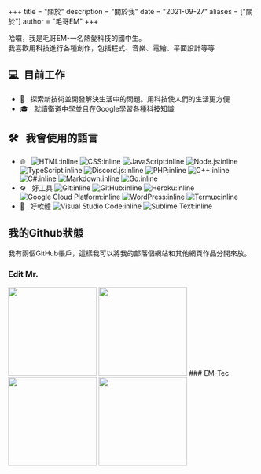+++
title = "關於"
description = "關於我"
date = "2021-09-27"
aliases = ["關於"]
author = "毛哥EM"
+++

哈囉，我是毛哥EM-一名熱愛科技的國中生。<br />
我喜歡用科技進行各種創作，包括程式、音樂、電繪、平面設計等等

## 💻 &nbsp;目前工作
- 🤔 &nbsp; 探索新技術並開發解決生活中的問題。用科技使人們的生活更方便
- 🎓 &nbsp; 就讀衛道中學並且在Google學習各種科技知識

## 🛠 &nbsp; 我會使用的語言
- 🌐 &nbsp;
  ![HTML:inline](https://img.shields.io/badge/-HTML-333333?style=flat&logo=HTML5)
  ![CSS:inline](https://img.shields.io/badge/-CSS-333333?style=flat&logo=CSS3&logoColor=1572B6)
  ![JavaScript:inline](https://img.shields.io/badge/-JavaScript-333333?style=flat&logo=javascript)
  ![Node.js:inline](https://img.shields.io/badge/-Node.js-333333?style=flat&logo=node.js)
  ![TypeScript:inline](https://img.shields.io/badge/-ReactTypeScript-333333?style=flat&logo=typescript)
  ![Discord.js:inline](https://img.shields.io/badge/-Discord.js-333333?style=flat&logo=discord.js)
  ![PHP:inline](https://img.shields.io/badge/-PHP-333333?style=flat&logo=php)
  ![C++:inline](https://img.shields.io/badge/-C++-333333?style=flat&logo=C)
  ![C#:inline](https://img.shields.io/badge/-C%23-333333?style=flat&logo=c#)
  ![Markdown:inline](https://img.shields.io/badge/-Markdown-333333?style=flat&logo=markdown)
  ![Go:inline](https://img.shields.io/badge/-Go-333333?style=flat&logo=go)
- ⚙️ &nbsp; 好工具
  ![Git:inline](https://img.shields.io/badge/-Git-333333?style=flat&logo=git)
  ![GitHub:inline](https://img.shields.io/badge/-GitHub-333333?style=flat&logo=github)
  ![Heroku:inline](https://img.shields.io/badge/-Heroku-333333?style=flat&logo=heroku)
  ![Google Cloud Platform:inline](https://img.shields.io/badge/-Google_Cloud_Platform-333333?style=flat&logo=google-cloud)
  ![WordPress:inline](https://img.shields.io/badge/-WordPress-333333?style=flat&logo=wordpress)
  ![Termux:inline](https://img.shields.io/badge/-Termux-333333?style=flat&logo=termux)
- 🔧 &nbsp; 好軟體
  ![Visual Studio Code:inline](https://img.shields.io/badge/-Visual%20Studio%20Code-333333?style=flat&logo=visual-studio-code&logoColor=007ACC)
  ![Sublime Text:inline](https://img.shields.io/badge/-Sublime%20Text-333333?style=flat&logo=sublime-text)

## 我的Github狀態
我有兩個GitHub帳戶，這樣我可以將我的部落個網站和其他網頁作品分開來放。
### Edit Mr.
  <img height="180em" src="https://github-readme-stats.vercel.app/api?username=Edit-Mr&show_icons=true&theme=radical" />
  <img height="180em" src="https://github-readme-stats-eight-theta.vercel.app/api/top-langs/?username=Edit-Mr&theme=radical&layout=compact&exclude_lang=java+r" />
### EM-Tec
  <img height="180em" src="https://github-readme-stats.vercel.app/api?username=EM-Tec&show_icons=true&theme=radical" />
  <img height="180em" src="https://github-readme-stats-eight-theta.vercel.app/api/top-langs/?username=EM-Tec&theme=radical&layout=compact&exclude_lang=java+r" />

